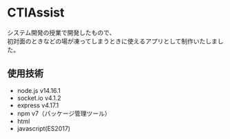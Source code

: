 # CTIAssist

システム開発の授業で開発したもので、<br>
初対面のときなどの場が凍ってしまうときに使えるアプリとして制作いたしました。

## 使用技術

- node.js v14.16.1
- socket.io v4.1.2
- express v4.17.1
- npm v7（パッケージ管理ツール）
- html
- javascript(ES2017)
